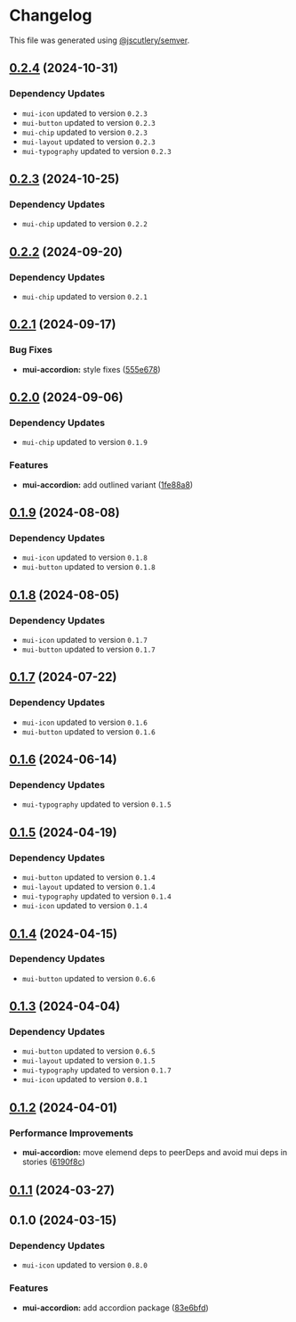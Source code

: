 # Changelog

This file was generated using [@jscutlery/semver](https://github.com/jscutlery/semver).

## [0.2.4](https://github.com/Availity/element/compare/@availity/mui-accordion@0.2.3...@availity/mui-accordion@0.2.4) (2024-10-31)

### Dependency Updates

* `mui-icon` updated to version `0.2.3`
* `mui-button` updated to version `0.2.3`
* `mui-chip` updated to version `0.2.3`
* `mui-layout` updated to version `0.2.3`
* `mui-typography` updated to version `0.2.3`
## [0.2.3](https://github.com/Availity/element/compare/@availity/mui-accordion@0.2.2...@availity/mui-accordion@0.2.3) (2024-10-25)

### Dependency Updates

* `mui-chip` updated to version `0.2.2`
## [0.2.2](https://github.com/Availity/element/compare/@availity/mui-accordion@0.2.1...@availity/mui-accordion@0.2.2) (2024-09-20)

### Dependency Updates

* `mui-chip` updated to version `0.2.1`
## [0.2.1](https://github.com/Availity/element/compare/@availity/mui-accordion@0.2.0...@availity/mui-accordion@0.2.1) (2024-09-17)


### Bug Fixes

* **mui-accordion:** style fixes ([555e678](https://github.com/Availity/element/commit/555e67827bbca0630f1ebb8c2f1df9f45ebd0c58))

## [0.2.0](https://github.com/Availity/element/compare/@availity/mui-accordion@0.1.9...@availity/mui-accordion@0.2.0) (2024-09-06)

### Dependency Updates

* `mui-chip` updated to version `0.1.9`

### Features

* **mui-accordion:** add outlined variant ([1fe88a8](https://github.com/Availity/element/commit/1fe88a8b05a88b453c5d56a18c0fdefa4f368c79))

## [0.1.9](https://github.com/Availity/element/compare/@availity/mui-accordion@0.1.8...@availity/mui-accordion@0.1.9) (2024-08-08)

### Dependency Updates

* `mui-icon` updated to version `0.1.8`
* `mui-button` updated to version `0.1.8`
## [0.1.8](https://github.com/Availity/element/compare/@availity/mui-accordion@0.1.7...@availity/mui-accordion@0.1.8) (2024-08-05)

### Dependency Updates

* `mui-icon` updated to version `0.1.7`
* `mui-button` updated to version `0.1.7`
## [0.1.7](https://github.com/Availity/element/compare/@availity/mui-accordion@0.1.6...@availity/mui-accordion@0.1.7) (2024-07-22)

### Dependency Updates

* `mui-icon` updated to version `0.1.6`
* `mui-button` updated to version `0.1.6`
## [0.1.6](https://github.com/Availity/element/compare/@availity/mui-accordion@0.1.5...@availity/mui-accordion@0.1.6) (2024-06-14)

### Dependency Updates

* `mui-typography` updated to version `0.1.5`
## [0.1.5](https://github.com/Availity/element/compare/@availity/mui-accordion@0.1.4...@availity/mui-accordion@0.1.5) (2024-04-19)

### Dependency Updates

* `mui-button` updated to version `0.1.4`
* `mui-layout` updated to version `0.1.4`
* `mui-typography` updated to version `0.1.4`
* `mui-icon` updated to version `0.1.4`
## [0.1.4](https://github.com/Availity/element/compare/@availity/mui-accordion@0.1.3...@availity/mui-accordion@0.1.4) (2024-04-15)

### Dependency Updates

* `mui-button` updated to version `0.6.6`
## [0.1.3](https://github.com/Availity/element/compare/@availity/mui-accordion@0.1.2...@availity/mui-accordion@0.1.3) (2024-04-04)

### Dependency Updates

* `mui-button` updated to version `0.6.5`
* `mui-layout` updated to version `0.1.5`
* `mui-typography` updated to version `0.1.7`
* `mui-icon` updated to version `0.8.1`
## [0.1.2](https://github.com/Availity/element/compare/@availity/mui-accordion@0.1.1...@availity/mui-accordion@0.1.2) (2024-04-01)


### Performance Improvements

* **mui-accordion:** move elemend deps to peerDeps and avoid mui deps in stories ([6190f8c](https://github.com/Availity/element/commit/6190f8c99260ae0179dc6bd226823926b3c0e695))

## [0.1.1](https://github.com/Availity/element/compare/@availity/mui-accordion@0.1.0...@availity/mui-accordion@0.1.1) (2024-03-27)

## 0.1.0 (2024-03-15)

### Dependency Updates

* `mui-icon` updated to version `0.8.0`

### Features

* **mui-accordion:** add accordion package ([83e6bfd](https://github.com/Availity/element/commit/83e6bfd5f8c07750e59d44edaccbd4a713cc6fc8))

